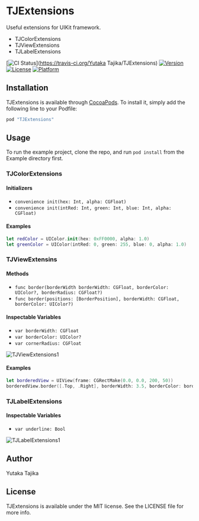 # TJExtensions

Useful extensions for UIKit framework.

- TJColorExtensions
- TJViewExtensions
- TJLabelExtensions

[![CI Status](http://img.shields.io/travis/taji-taji/TJExtensions.svg?style=flat)](https://travis-ci.org/Yutaka Tajika/TJExtensions)
[![Version](https://img.shields.io/cocoapods/v/TJExtensions.svg?style=flat)](http://cocoapods.org/pods/TJExtensions)
[![License](https://img.shields.io/cocoapods/l/TJExtensions.svg?style=flat)](http://cocoapods.org/pods/TJExtensions)
[![Platform](https://img.shields.io/cocoapods/p/TJExtensions.svg?style=flat)](http://cocoapods.org/pods/TJExtensions)

## Installation

TJExtensions is available through [CocoaPods](http://cocoapods.org). To install
it, simply add the following line to your Podfile:

```ruby
pod "TJExtensions"
```

## Usage

To run the example project, clone the repo, and run `pod install` from the Example directory first.

### TJColorExtensions

#### Initializers

- `convenience init(hex: Int, alpha: CGFloat)`
- `convenience init(intRed: Int, green: Int, blue: Int, alpha: CGFloat)`

#### Examples

```swift
let redColor = UIColor.init(hex: 0xFF0000, alpha: 1.0)
let greenColor = UIColor(intRed: 0, green: 255, blue: 0, alpha: 1.0)
```

### TJViewExtensins

#### Methods

- `func border(borderWidth borderWidth: CGFloat, borderColor: UIColor?, borderRadius: CGFloat?)`
- `func border(positions: [BorderPosition], borderWidth: CGFloat, borderColor: UIColor?)`

#### Inspectable Variables

- `var borderWidth: CGFloat`
- `var borderColor: UIColor?`
- `var cornerRadius: CGFloat`

![TJViewExtensions1](https://raw.githubusercontent.com/wiki/taji-taji/TJExtension/images/TJViewExtensions1.png)

#### Examples

```swift
let borderedView = UIView(frame: CGRectMake(0.0, 0.0, 200, 50))
borderedView.border([.Top, .Right], borderWidth: 3.5, borderColor: borderColor)
```


### TJLabelExtensions

#### Inspectable Variables

- `var underline: Bool`

![TJLabelExtensions1](https://raw.githubusercontent.com/wiki/taji-taji/TJExtension/images/TJLableExtensions1.png)


## Author

Yutaka Tajika

## License

TJExtensions is available under the MIT license. See the LICENSE file for more info.

